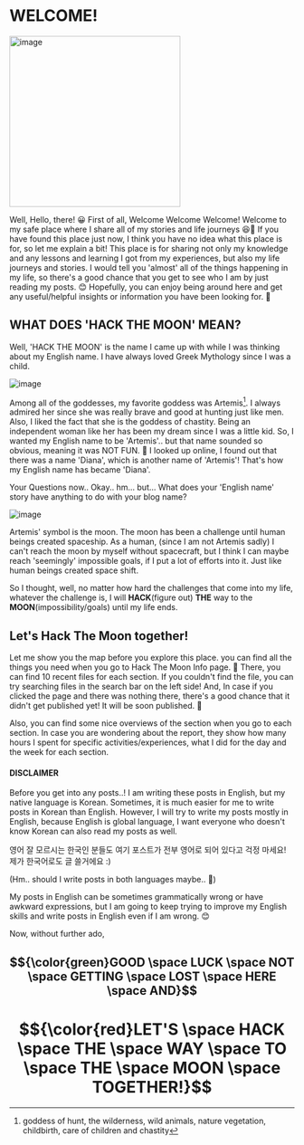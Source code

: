 # WELCOME!

<img width="302" alt="image" src="https://github.com/user-attachments/assets/8e69e9e6-1d7a-4807-9059-50744d6720cd">

Well, Hello, there! 😀
First of all, Welcome Welcome Welcome!
Welcome to my safe place where I share all of my stories and life journeys 😆🥰
If you have found this place just now, I think you have no idea what this place is for, so let me explain a bit!
This place is for sharing not only my knowledge and any lessons and learning I got from my experiences, but also my life journeys and stories. 
I would tell you 'almost' all of the things happening in my life, so there's a good chance that you get to see who I am by just reading my posts. 😊
Hopefully, you can enjoy being around here and get any useful/helpful insights or information you have been looking for. 💖

## WHAT DOES 'HACK THE MOON' MEAN?

Well, 'HACK THE MOON' is the name I came up with while I was thinking about my English name.
I have always loved Greek Mythology since I was a child.

![image](https://github.com/user-attachments/assets/b7ccf946-b44e-4b37-b0a7-5a1719ff3b44)

Among all of the goddesses, my favorite goddess was Artemis[^1]. 
I always admired her since she was really brave and good at hunting just like men. 
Also, I liked the fact that she is the goddess of chastity.
Being an independent woman like her has been my dream since I was a little kid.
So, I wanted my English name to be 'Artemis'.. but that name sounded so obvious, meaning it was NOT FUN. 🤔
I looked up online, I found out that there was a name 'Diana', which is another name of 'Artemis'!
That's how my English name has became 'Diana'.

Your Questions now..
Okay.. hm... but...
What does your 'English name' story have anything to do with your blog name?

![image](https://github.com/user-attachments/assets/2ef71e8e-59d5-4dc8-97bb-af77907921f0)

Artemis' symbol is the moon.
The moon has been a challenge until human beings created spaceship.
As a human, (since I am not Artemis sadly) I can't reach the moon by myself without spacecraft, but I think I can maybe reach 'seemingly' impossible goals, if I put a lot of efforts into it. 
Just like human beings created space shift.

So I thought, well, 
no matter how hard the challenges that come into my life, 
whatever the challenge is,
I will **HACK**(figure out) **THE** way to the **MOON**(impossibility/goals) until my life ends. 

## Let's Hack The Moon together!
Let me show you the map before you explore this place. 
you can find all the things you need when you go to Hack The Moon Info page. 🫠
There, you can find 10 recent files for each section. 
If you couldn't find the file, you can try searching files in the search bar on the left side!
And, In case if you clicked the page and there was nothing there, there's a good chance that it didn't get published yet! It will be soon published. 🙂

Also, you can find some nice overviews of the section when you go to each section.
In case you are wondering about the report, they show how many hours I spent for specific activities/experiences, what I did for the day and the week for each section. 

#### DISCLAIMER
Before you get into any posts..!
I am writing these posts in English, but my native language is Korean.
Sometimes, it is much easier for me to write posts in Korean than English.
However, I will try to write my posts mostly in English, because English is global language, I want everyone who doesn't know Korean can also read my posts as well.

영어 잘 모르시는 한국인 분들도 여기 포스트가 전부 영어로 되어 있다고 걱정 마세요!
제가 한국어로도 글 쓸거에요 :)

(Hm.. should I write posts in both languages maybe.. 🤔)

My posts in English can be sometimes grammatically wrong or have awkward expressions, but I am going to keep trying to improve my English skills and write posts in English even if I am wrong. 😊

Now, without further ado, 

## $${\color{green}GOOD \space LUCK \space NOT \space GETTING \space LOST \space HERE \space AND}$$

# $${\color{red}LET'S \space HACK \space THE \space WAY \space TO \space THE \space MOON \space TOGETHER!}$$

[^1]: goddess of hunt, the wilderness, wild animals, nature vegetation, childbirth, care of children and chastity
